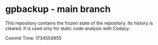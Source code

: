 # gpbackup - main branch

This repository contains the frozen state of the repository.
Its history is cleared. It is used only for static code
analysis with Codacy.

Commit Time: 1734554955
